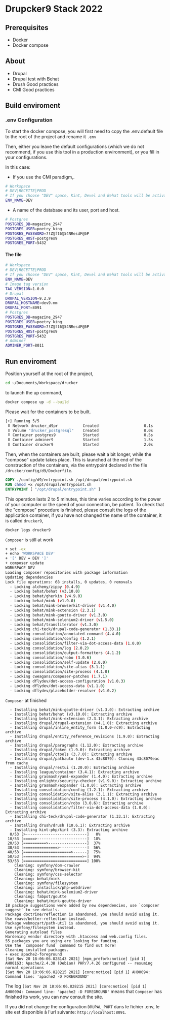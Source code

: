 # Drupcker9 Stack 2022


## Prerequisites

- Docker
- Docker compose

## About

- Drupal
- Drupal test with Behat
- Drush Good practices
- CMI Good practices

## Build enviroment

### .env Configuration

To start the docker compose, you will first need to copy the .env.default file to the root of the project and rename it `.env`

Then, either you leave the default configurations (which we do not recommend, if you use this tool in a production environment), or you fill in your configurations.

In this case:
- If you use the CMI paradigm,.

```bash
# Workspace
# DEV|RECETTE|PROD
# If you choose "DEV" space, Kint, Devel and Behat tools will be activated
ENV_NAME=DEV
```

- A name of the database and its user, port and host.

```bash
# Postgres
POSTGRES_DB=magazine_2947
POSTGRES_USER=poetry_king
POSTGRES_PASSWORD=7!Z@ft6@54NResdF@5P
POSTGRES_HOST=postgres9
POSTGRES_PORT=5432
```

#### The file
```bash
# Workspace
# DEV|RECETTE|PROD
# If you choose "DEV" space, Kint, Devel and Behat tools will be activated
ENV_NAME=DEV
# Image tag version
TAG_VERSION=1.0.0
# Drupal
DRUPAL_VERSION=9.2.9
DRUPAL_HOSTNAME=dev9.mm
DRUPAL_PORT=8091
# Postgres
POSTGRES_DB=magazine_2947
POSTGRES_USER=poetry_king
POSTGRES_PASSWORD=7!Z@ft6@54NResdF@5P
POSTGRES_HOST=postgres9
POSTGRES_PORT=5432
# Adminer
ADMINER_PORT=8011
```

## Run enviroment

Position yourself at the root of the project,

```bash
cd ~/Documents/Workspace/drucker
```

to launch the up command,

```bash
docker compose up -d --build
```

Please wait for the containers to be built.

```bash
[+] Running 5/5
 ⠿ Network drucker_d9pr           Created                    0.1s
 ⠿ Volume "drucker_postgresql"    Created                    0.0s
 ⠿ Container postgres9            Started                    0.5s
 ⠿ Container adminer9             Started                    1.5s
 ⠿ Container drucker9             Started                    2.0s
```

Then, when the containers are built, please wait a bit longer, while the "compose" update takes place.
This is launched at the end of the construction of the containers, via the entrypoint declared in the file `/drucker/config/d9/Dockerfile`.

```dockerfile
COPY ./config/d9/entrypoint.sh /opt/drupal/entrypoint.sh
RUN chmod +x /opt/drupal/entrypoint.sh
ENTRYPOINT [ "/opt/drupal/entrypoint.sh" ]
```

This operation lasts 2 to 5 minutes, this time varies according to the power of your computer or the speed of your connection, be patient. To check that the "compose" procedure is finished, please consult the logs of the application container, if you have not changed the name of the container, it is called `drucker9`,

```bash
docker logs drucker9
```

`Composer` is still at work

```bash
+ set -ex
+ echo 'WORKSPACE DEV'
+ '[' DEV = DEV ']'
+ composer update
WORKSPACE DEV
Loading composer repositories with package information
Updating dependencies
Lock file operations: 68 installs, 0 updates, 0 removals
  - Locking alchemy/zippy (0.4.9)
  - Locking behat/behat (v3.10.0)
  - Locking behat/gherkin (v4.9.0)
  - Locking behat/mink (v1.9.0)
  - Locking behat/mink-browserkit-driver (v1.4.0)
  - Locking behat/mink-extension (2.3.1)
  - Locking behat/mink-goutte-driver (v1.3.0)
  - Locking behat/mink-selenium2-driver (v1.5.0)
  - Locking behat/transliterator (v1.3.0)
  - Locking chi-teck/drupal-code-generator (1.33.1)
  - Locking consolidation/annotated-command (4.4.0)
  - Locking consolidation/config (1.2.1)
  - Locking consolidation/filter-via-dot-access-data (1.0.0)
  - Locking consolidation/log (2.0.2)
  - Locking consolidation/output-formatters (4.1.2)
  - Locking consolidation/robo (3.0.6)
  - Locking consolidation/self-update (2.0.0)
  - Locking consolidation/site-alias (3.1.1)
  - Locking consolidation/site-process (4.1.0)
  - Locking cweagans/composer-patches (1.7.1)
  - Locking dflydev/dot-access-configuration (v1.0.3)
  - Locking dflydev/dot-access-data (v1.1.0)
  - Locking dflydev/placeholder-resolver (v1.0.2)
```

`Composer` at finished

```
  - Installing behat/mink-goutte-driver (v1.3.0): Extracting archive
  - Installing behat/behat (v3.10.0): Extracting archive
  - Installing behat/mink-extension (2.3.1): Extracting archive
  - Installing drupal/drupal-extension (v4.1.0): Extracting archive
  - Installing drupal/inline_entity_form (1.0.0-rc9): Extracting archive
  - Installing drupal/entity_reference_revisions (1.9.0): Extracting archive
  - Installing drupal/paragraphs (1.12.0): Extracting archive
  - Installing drupal/token (1.9.0): Extracting archive
  - Installing drupal/ctools (3.7.0): Extracting archive
  - Installing drupal/pathauto (dev-1.x 43c8079): Cloning 43c8079eac from cache
  - Installing drupal/restui (1.20.0): Extracting archive
  - Installing league/container (3.4.1): Extracting archive
  - Installing grasmash/yaml-expander (1.4.0): Extracting archive
  - Installing enlightn/security-checker (v1.9.0): Extracting archive
  - Installing grasmash/expander (1.0.0): Extracting archive
  - Installing consolidation/config (1.2.1): Extracting archive
  - Installing consolidation/site-alias (3.1.1): Extracting archive
  - Installing consolidation/site-process (4.1.0): Extracting archive
  - Installing consolidation/robo (3.0.6): Extracting archive
  - Installing consolidation/filter-via-dot-access-data (1.0.0): Extracting archive
  - Installing chi-teck/drupal-code-generator (1.33.1): Extracting archive
  - Installing drush/drush (10.6.1): Extracting archive
  - Installing kint-php/kint (3.3): Extracting archive
  0/53 [>---------------------------]   0%
 10/53 [=====>----------------------]  18%
 20/53 [==========>-----------------]  37%
 30/53 [===============>------------]  56%
 40/53 [=====================>------]  75%
 50/53 [==========================>-]  94%
 53/53 [============================] 100%
    Cleaning: symfony/dom-crawler
    Cleaning: symfony/browser-kit
    Cleaning: symfony/css-selector
    Cleaning: behat/mink
    Cleaning: symfony/filesystem
    Cleaning: instaclick/php-webdriver
    Cleaning: behat/mink-selenium2-driver
    Cleaning: fabpot/goutte
    Cleaning: behat/mink-goutte-driver
18 package suggestions were added by new dependencies, use `composer suggest` to see details.
Package doctrine/reflection is abandoned, you should avoid using it. Use roave/better-reflection instead.
Package webmozart/path-util is abandoned, you should avoid using it. Use symfony/filesystem instead.
Generating autoload files
Hardening vendor directory with .htaccess and web.config files.
55 packages you are using are looking for funding.
Use the `composer fund` command to find out more!
Cleaning installed packages.
+ exec apache2-foreground
[Sat Nov 20 18:06:06.828143 2021] [mpm_prefork:notice] [pid 1] AH00163: Apache/2.4.38 (Debian) PHP/7.4.26 configured -- resuming normal operations
[Sat Nov 20 18:06:06.828215 2021] [core:notice] [pid 1] AH00094: Command line: 'apache2 -D FOREGROUND'
```

The log `[Sat Nov 20 18:06:06.828215 2021] [core:notice] [pid 1] AH00094: Command line: 'apache2 -D FOREGROUND'` means that `Composer` has finished its work, you can now consult the site.

If you did not change the configuration `DRUPAL_PORT` dans le fichier .env, le site est disponible à l'url suivante: `http://localhost:8091`.

